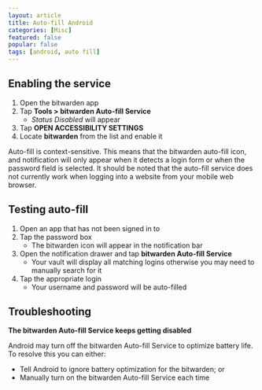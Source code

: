 ```yaml
---
layout: article
title: Auto-fill Android
categories: [Misc]
featured: false
popular: false
tags: [android, auto fill]
---
```


## Enabling the service
1. Open the bitwarden app
2. Tap **Tools > bitwarden Auto-fill Service**
    - *Status Disabled* will appear
3. Tap **OPEN ACCESSIBILITY SETTINGS**
4. Locate **bitwarden** from the list and enable it

Auto-fill is context-sensitive. This means that the bitwarden auto-fill icon, and notification will only appear when it detects a login form or when the password field is selected. It should be noted that the auto-fill service does not currently work when logging into a website from your mobile web browser.

## Testing auto-fill
1. Open an app that has not been signed in to
2. Tap the password box
    - The bitwarden icon will appear in the notification bar
3. Open the notification drawer and tap **bitwarden Auto-fill Service**
    - Your vault will display all matching logins otherwise you may need to manually search for it
4. Tap the appropriate login
    - Your username and password will be auto-filled

## Troubleshooting
**The bitwarden Auto-fill Service keeps getting disabled**

Android may turn off the bitwarden Auto-fill Service to optimize battery life. To resolve this you can either:
- Tell Android to ignore battery optimization for the bitwarden; or
- Manually turn on the bitwarden Auto-fill Service each time
